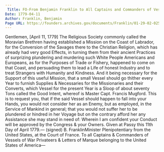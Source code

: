 ```yaml
---
 Title: FO-From Benjamin Franklin to All Captains and Commanders of Vessels of War, [11 April 1779]
Date: 1779-04-11
Author: Franklin, Benjamin
Page URL: https://founders.archives.gov/documents/Franklin/01-29-02-0254
---
```


Gentlemen,
[April 11, 1779]
The Religious Society commonly called the Moravian Brethren having established a Mission on the Coast of Labrador, for the Conversion of the Savages there to the Christian Religion, which has already had very good Effects, in turning them from their ancient Practices of surprizing plundering and murdering such White People Americans and Europeans, as for the Purposes of Trade or Fishery, happened to come on that Coast, and persuading them to lead a Life of honest Industry and to treat Strangers with Humanity and Kindness. And it being necessary for the Support of this useful Mission, that a small Vessel should go thither every Year to furnish Supplies & Necessaries for the Missionaries and their Converts, which Vessel for the present Year is a Sloop of about seventy Tons called the Good Intent, whereof is Master Capt. Francis Mugford. This is to request you, that if the said Vessel should happen to fall into your Hands, you would not consider her as an Enemy, but as employed, in the Service of Mankind in general; that you would not suffer her to be plundered or hindred in her Voyage but on the contrary afford her any Assistance she may stand in need of: Wherein I am confident your Conduct will be approved by the Congress & your Owners.
Given at Passy this 11th Day of April 1779.—
(signed) B. FranklinMinister Plenipotentiary from the United States, at the Court of France.
To all Captains & Commanders of Vessels of War Privateers & Letters of Marque belonging to the United States of America—

